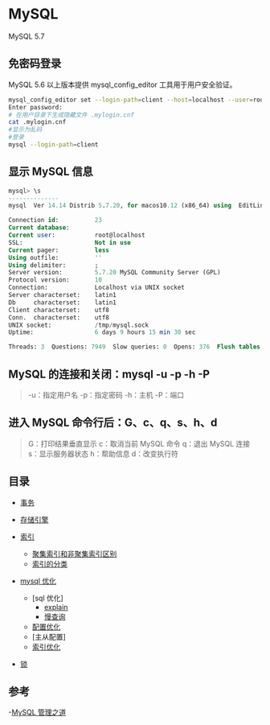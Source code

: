 # MySQL

MySQL 5.7

## 免密码登录

MySQL 5.6 以上版本提供 mysql_config_editor 工具用于用户安全验证。

```bash
mysql_config_editor set --login-path=client --host=localhost --user=root --password
Enter password:
# 在用户目录下生成隐藏文件 .mylogin.cnf
cat .mylogin.cnf
#显示为乱码
#登录
mysql --login-path=client
```

## 显示 MySQL 信息

```sql
mysql> \s
--------------
mysql  Ver 14.14 Distrib 5.7.20, for macos10.12 (x86_64) using  EditLine wrapper

Connection id:          23
Current database:
Current user:           root@localhost
SSL:                    Not in use
Current pager:          less
Using outfile:          ''
Using delimiter:        ;
Server version:         5.7.20 MySQL Community Server (GPL)
Protocol version:       10
Connection:             Localhost via UNIX socket
Server characterset:    latin1
Db     characterset:    latin1
Client characterset:    utf8
Conn.  characterset:    utf8
UNIX socket:            /tmp/mysql.sock
Uptime:                 6 days 9 hours 15 min 30 sec

Threads: 3  Questions: 7949  Slow queries: 0  Opens: 376  Flush tables: 1  Open tables:354  Queries per second avg: 0.014
```

## MySQL 的连接和关闭：mysql -u -p -h -P

> -u：指定用户名
> -p：指定密码
> -h：主机
> -P：端口

## 进入 MySQL 命令行后：G、c、q、s、h、d

> G：打印结果垂直显示
> c：取消当前 MySQL 命令
> q：退出 MySQL 连接
> s：显示服务器状态
> h：帮助信息
> d：改变执行符

## 目录

- [事务](https://github.com/xianyunyh/PHP-Interview/blob/master/Mysql/%E4%BA%8B%E5%8A%A1.md)

- [存储引擎](https://github.com/xianyunyh/PHP-Interview/blob/master/Mysql/%E5%AD%98%E5%82%A8%E5%BC%95%E6%93%8E.md)

- [索引](index.md)

  - [聚集索引和非聚集索引区别](https://blog.csdn.net/zc474235918/article/details/50580639)
  - [索引的分类](https://www.cnblogs.com/luyucheng/p/6289714.html)

- [mysql 优化](http://www.cnblogs.com/luyucheng/p/6323477.html)

  - [sql 优化]
    - [explain](https://github.com/xianyunyh/PHP-Interview/blob/master/Mysql/MySQL%E3%80%90explain%E3%80%91.md)
    - [慢查询](slow-query.md)
  - [配置优化](http://www.cnblogs.com/luyucheng/p/6340076.html)
  - [主从配置]
  - [索引优化](https://github.com/xianyunyh/PHP-Interview/blob/master/Mysql/MySQL%E4%BC%98%E5%8C%96.md)

- [锁](lock.md)

## 参考

-[MySQL 管理之道](https://book.douban.com/subject/26870647/)
